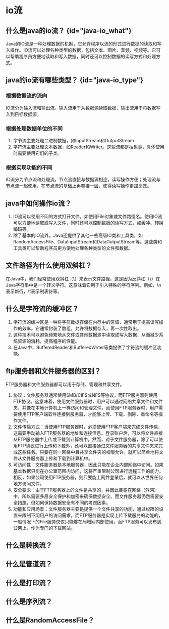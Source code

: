# io流

## 什么是java的io流？ {id="java-io_what"}
Java的IO流是一种处理数据的机制，它允许程序以流的形式进行数据的读取和写入操作。IO流可以处理各种类型的数据，包括文本、图片、音频、视频等。它可以帮助程序员方便地读取和写入数据，同时还可以控制数据的读写方式和处理方式。

## java的io流有哪些类型？ {id="java-io_type"}

### 根据数据流的流向
IO流分为输入流和输出流。输入流用于从数据源读取数据，输出流用于将数据写入到目标数据源。

### 根据处理数据单位的不同
1. 字节流主要处理二进制数据，如InputStream和OutputStream
2. 字符流主要处理文本数据，如Reader和Writer。这些流都是抽象类，具体使用时需要使用它们的子类。

### 根据实现功能的不同
IO流分为节点流和处理流。节点流直接与数据源相连，读写操作方便；处理流与节点流一起使用，在节点流的基础上再套接一层，使得读写操作更加高效。

## java中如何操作io流？
1. IO流可以使用不同的方式打开文件，如使用File对象或文件路径名。使用IO流可以方便地读取或写入文件，同时还可以控制数据的读写方式，如缓冲、转换编码等。
2. 除了基本的IO流外，Java还提供了其他一些高级IO类和工具类，如RandomAccessFile、DataInputStream和DataOutputStream等。这些类和工具类可以帮助程序员更方便地处理各种类型的文件和数据。

## 文件路径为什么使用双斜杠？
在Java中，我们经常使用双斜杠（\）来表示文件路径，这是因为反斜杠（\）在Java字符串中是一个转义字符。这意味着它用于引入特殊的字符序列。例如，\n表示新行，\t表示制表符等。

## 什么是字符流的缓冲区？
1. 字符流的缓冲区是一种将字符数据存储在内存中的区域，通常用于提高读写操作的效率。它通常封装了数组，允许将数据存入，再一次性取出。
2. 这种技术可以避免频繁地从文件或其他数据源中读取或写入数据，从而减少系统资源的消耗，提高程序的性能。
3. 在Java中，BufferedReader和BufferedWriter等类提供了字符流的缓冲区功能。

## ftp服务器和文件服务器的区别？
FTP服务器和文件服务器都可以用于存储、管理和共享文件。
1. 协议：文件服务器通常使用SMB/CIFS或NFS等协议，而FTP服务器则使用FTP协议。这意味着，使用文件服务器时，用户可以通过网络共享文件和文件夹，并像在本地计算机上一样访问和管理文件。而使用FTP服务器时，用户需要使用FTP客户端软件连接到服务器，才能够上传、下载、删除、重命名等操作文件。
2. 文件传输方式：当使用FTP服务器时，必须使用FTP客户端来完成文件传输，这需要手动输入FTP服务器的地址和连接信息。登录账户后，可以将文件直接从FTP服务器中上传或下载到计算机中。然而，对于文件服务器，除了可以使用FTP协议进行上传和下载外，还可以直接通过文件服务器的共享文件夹来完成这些任务。只要在同一网络中且共享文件夹的权限允许，就可以简单地将文件从文件服务器上传和下载到计算机中。
3. 可访问性：文件服务器是本地服务器，因此只能在企业内部网络中访问。如果基本数据只能在办公室范围内访问，这将严重限制公司进行远程工作的能力。相反，如果公司使用FTP服务器，则只要能上网并登录后，就可以从世界任何地方访问文件。
4. 安全要求：由于FTP服务器上的文件是共享的，并因此暴露在网络（外网）中，所以需要多层安全保护和加密来确保数据安全。而文件服务器仍然需要安全措施，但如何保持数据安全有不同的考虑因素。
5. 功能和应用场景：文件服务器主要是提供一个文件共享的功能，通过权限的设置来限制不同用户的访问需求。而FTP服务器是实现上传下载服务的功能的，一般情况下的File服务仅仅只能够在局域网内部使用，而FTP服务可以发布到公网上，作为专门的下载网站。

## 什么是转换流？
## 什么是管道流？
## 什么是打印流？
## 什么是序列流？
## 什么是RandomAccessFile？

[//]: # (todo)
